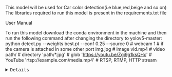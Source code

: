 This model will be used for Car color detection(i.e blue,red,beige and so on)
The libraries required to run this model is present in the requirements.txt file


User Manual

To run this model download the conda environment in the machine and then run the following command after changing the directory to yolov5-master:
python detect.py --weights best.pt --conf 0.25 --source 0  # webcam
			  1 # if the camera is attached in some other port
                          img.jpg  # image 
                          vid.mp4  # video
                          path/  # directory
                          'path/*.jpg'  # glob
                          'https://youtu.be/Zgi9g1ksQHc'  # YouTube
                          'rtsp://example.com/media.mp4'  # RTSP, RTMP, HTTP stream

<pre><details>
C:\Users\USER\Desktop\car-color detection\yolov5-master>python detect.py --source blue_car.jpg --weights best.pt

detect: weights=['best.pt'], source=blue_car.jpg, data=data\coco128.yaml, imgsz=[640, 640], conf_thres=0.25, iou_thres=0.45, max_det=1000, device=, view_img=False, save_txt=False, save_conf=False, save_crop=False, nosave=False, classes=None, agnostic_nms=False, augment=False, visualize=False, update=False, project=runs\detect, name=exp, exist_ok=False, line_thickness=3, hide_labels=False, hide_conf=False, half=False, dnn=False, vid_stride=1
C:\Users\USER\AppData\Local\Programs\Python\Python39\lib\site-packages\torch\cuda\__init__.py:83: UserWarning: CUDA initialization: CUDA driver initialization failed, you might not have a CUDA gpu. (Triggered internally at  C:\actions-runner\_work\pytorch\pytorch\builder\windows\pytorch\c10\cuda\CUDAFunctions.cpp:109.)
  return torch._C._cuda_getDeviceCount() > 0
YOLOv5  2022-9-6 Python-3.9.13 torch-1.12.1+cu113 CPU

Fusing layers...
Model summary: 224 layers, 7075486 parameters, 0 gradients
image 1/1 C:\Users\USER\Desktop\car-color detection\yolov5-master\blue_car.jpg: 544x640 1 blue car, 500.0ms
Speed: 0.0ms pre-process, 500.0ms inference, 0.0ms NMS per image at shape (1, 3, 640, 640)
Results saved to runs\detect\exp3
<details></pre>
